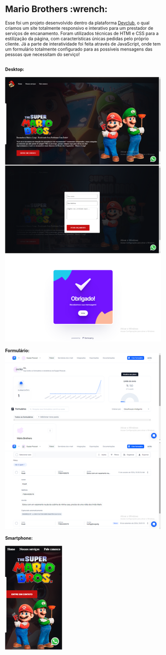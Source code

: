 <h1>Mario Brothers :wrench:</h1> 

<p>Esse foi um projeto desenvolvido dentro da plataforma <a href="https://rodolfomori.com.br/devclub">Devclub</a>, o qual criamos um site totalmente responsivo e interativo para um prestador de serviços de encanamento. Foram utilizados técnicas de HTMl e CSS para a estilização da página, com características únicas pedidas pelo próprio cliente. Já a parte de interatividade foi feita através de JavaScript, onde tem um formulário totalmente configurado para as possíveis mensagens das pessoas que necessitam do serviço!</p>
<br>
<strong>Desktop:</strong>
<br>
<br>
<img src="https://github.com/Kauafrancca/Projeto-Mario-Bros/blob/master/assets/Captura%20de%20tela%202024-10-11%20102635.png?raw=true" />
<img src="https://github.com/Kauafrancca/Projeto-Mario-Bros/blob/master/assets/Captura%20de%20tela%202024-10-11%20102701.png?raw=true" />
<img src="https://github.com/Kauafrancca/Projeto-Mario-Bros/blob/master/assets/Captura%20de%20tela%202024-10-11%20103041.png?raw=true" />
<br>
<br>
<strong>Formulário:</strong>
<img src="https://github.com/Kauafrancca/Projeto-Mario-Bros/blob/master/assets/Captura%20de%20tela%202024-10-11%20103146.png?raw=true" />
<img src="https://github.com/Kauafrancca/Projeto-Mario-Bros/blob/master/assets/Captura%20de%20tela%202024-10-11%20103230.png?raw=true" />
<br>
<br>
<strong>Smartphone:</strong>
<br>
<br>
<img src="https://github.com/Kauafrancca/Projeto-Mario-Bros/blob/master/assets/Captura%20de%20tela%202024-10-11%20110142.png?raw=true" />
